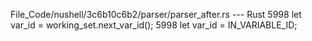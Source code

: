 File_Code/nushell/3c6b10c6b2/parser/parser_after.rs --- Rust
5998         let var_id = working_set.next_var_id();                                                                                                         5998         let var_id = IN_VARIABLE_ID;

